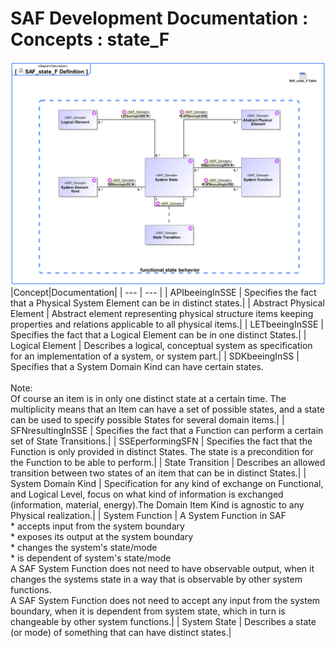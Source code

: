 # SAF Development Documentation : Concepts : state_F 
![SAF_state_F Definition.svg](./diagrams/SAF_state_F-Definition.svg)
|Concept|Documentation|
| --- | --- |
| APIbeeingInSSE | Specifies the fact that a Physical System Element can be in distinct states.|
| Abstract Physical Element | Abstract element representing physical structure items keeping properties and relations applicable to all physical items.|
| LETbeeingInSSE | Specifies the fact that a Logical Element can be in one distinct States.|
| Logical Element | Describes a logical, conceptual system as specification for an implementation of a system, or system part.|
| SDKbeeingInSS | Specifies that a System Domain Kind can have certain states.<br><br>Note:<br>Of course an item is in only one distinct state at a certain time. The multiplicity means that an Item can have a set of possible states, and a state can be used to specify possible States for several domain items.|
| SFNresultingInSSE | Specifies the fact that a Function can perform a certain set of State Transitions.|
| SSEperformingSFN | Specifies the fact that the Function is only provided in distinct States. The state is a precondition for the Function to be able to perform.|
| State Transition | Describes an allowed transition between two states of an item that can be in distinct States.|
| System Domain Kind | Specification for any kind of exchange on Functional, and Logical Level, focus on what kind of information is exchanged (information, material, energy).The Domain Item Kind is agnostic to any Physical realization.|
| System Function | A System Function in SAF <br> * accepts input from the system boundary <br> * exposes its output at the system boundary<br> * changes the system's state/mode<br> * is dependent of system's state/mode<br>A SAF System Function does not need to have observable output, when it changes the systems state in a way that is observable by other system functions.<br>A SAF System Function does not need to accept any input from the system boundary, when it is dependent from system state, which in turn is changeable by other system functions.|
| System State | Describes a state (or mode) of something that can have distinct states.|
